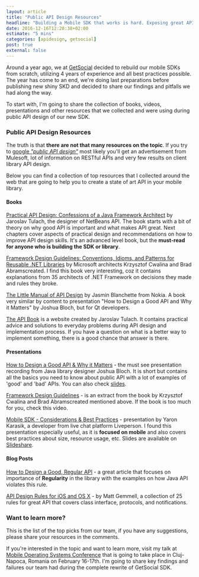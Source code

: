 ```yaml
---
layout: article
title: "Public API Design Resources"
headline: "Building a Mobile SDK that works is hard. Exposing great API is even harder. Do it wrong, and it will turn your life into the support nightmare"
date: 2016-12-16T12:20:38+02:00
estimate: "5 mins"
categories: [apidesign, getsocial]
post: true
external: false
---
```




Around a year ago, we at [GetSocial](https://getsocial.im) decided to rebuild our mobile SDKs from scratch, utilizing 4 years of experience and all best practices possible. The year has come to an end, we're doing last preparations before publishing new shiny SKD and decided to share our findings and pitfalls we had along the way.

To start with, I'm going to share the collection of books, videos, presentations and other resources that we collected and were using during public API design of our new SDK.



### Public API Design Resources

The truth is that **there are not that many resources on the topic**. If you try to [google _"public API design"_](https://lmgtfy.com/?q=public+api+design) most likely you'll get an advertisement from Mulesoft, lot of information on RESTful APIs and very few results on client library API design.

Below you can find a collection of top resources that I collected around the web that are going to help you to create a state of art API in your mobile library.


#### Books

[Practical API Design: Confessions of a Java Framework Architect](https://www.goodreads.com/book/show/4441064-practical-api-design) by Jaroslav Tulach, the designer of NetBeans API. The book starts with a bit of theory on why good API is important and what makes API great. Next chapters cover aspects of practical design and recommendations on how to improve API design skills. It's an advanced level book, but the **must-read for anyone who is building the SDK or library**.

[Framework Design Guidelines: Conventions, Idioms, and Patterns for Reusable .NET Libraries](https://www.goodreads.com/book/show/18311306-framework-design-guidelines?from_search=true) by Microsoft architects Krzysztof Cwalina and Brad Abramscreated. I find this book very interesting, coz it contains explanations from 35 architects of .NET Framework on decisions they made and rules they broke.


[The Little Manual of API Design](https://people.mpi-inf.mpg.de/~jblanche/api-design.pdf) by Jasmin Blanchette from Nokia. A book very similar by content to presentation "How to Design a Good API and Why it Matters" by Joshua Bloch, but for Qt developers.

[The API Book](http://wiki.apidesign.org/wiki/TheAPIBook) is a website created by Jaroslav Tulach. It contains practical advice and solutions to everyday problems during API design and implementation process. If you have a question on what is a better way to implement something, there is a good chance that answer is there.


#### Presentations

[How to Design a Good API & Why it Matters](https://www.infoq.com/presentations/effective-api-design) - the must see presentation recording from Java library designer Joshua Bloch. It is short but contains all the basics you need to know about public API with a lot of examples of 'good' and 'bad' APIs. You can also check [slides](https://www.cs.cmu.edu/~charlie/courses/15-214/2014-fall/slides/17-api-design.pdf).

[Framework Design Guidelines](https://channel9.msdn.com/blogs/pdc2008/pc58) - is an extract from the book by Krzysztof Cwalina and Brad Abramscreated mentioned above. If the book is too much for you, check this video.

[Mobile SDK - Considerations & Best Practices](https://www.youtube.com/watch?v=C2A3MjCA3I4) - presentation by Yaron Karasik, a developer from live chat platform Liveperson. I found this presentation especially useful, as it is **focused on mobile** and also covers best practices about size, resource usage, etc. Slides are available on [Slideshare](http://www.slideshare.net/LivePersonDev/mobile-sdk-considerations-best-practices).



#### Blog Posts
[How to Design a Good, Regular API](https://dzone.com/articles/how-design-good-regular-api) - a great article that focuses on importance of **Regularity** in the library with the examples on how Java API violates this rule.

[API Design Rules for iOS and OS X](http://mattgemmell.com/api-design/) - by Matt Gemmell, a collection of 25 rules for great API that covers class interface, protocols, and notifications. 


### Want to learn more?

This is the list of the top picks from our team, if you have any suggestions, please share your resources in the comments.

If you're interested in the topic and want to learn more, visit my talk at [Mobile Operating Systems Conference](http://romobos.com/) that is going to take place in Cluj-Napoca, Romania on February 16-17th. I'm going to share key findings and failures our team had during the complete rewrite of GetSocial SDK.